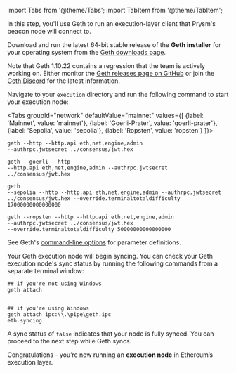 import Tabs from '@theme/Tabs';
import TabItem from '@theme/TabItem';

In this step, you'll use Geth to run an execution-layer client that Prysm's beacon node will connect to.

<p>Download and run the latest 64-bit stable release of the <strong>Geth installer</strong> for your operating system from the <a href='https://geth.ethereum.org/downloads/'>Geth downloads page</a>.</p>

<p>Note that Geth 1.10.22 contains a regression that the team is actively working on. Either monitor the <a href='https://github.com/ethereum/go-ethereum/releases'>Geth releases page on GitHub</a> or join the <a href='https://discord.com/invite/nthXNEv'>Geth Discord</a> for the latest information.</p>

<p>Navigate to your <code>execution</code> directory and run the following command to start your execution node:</p>

<Tabs groupId="network" defaultValue="mainnet" values={[
    {label: 'Mainnet', value: 'mainnet'},
    {label: 'Goerli-Prater', value: 'goerli-prater'},
    {label: 'Sepolia', value: 'sepolia'},
    {label: 'Ropsten', value: 'ropsten'}
]}>
  <TabItem value="mainnet">
    <pre><code>geth --http --http.api eth,net,engine,admin --authrpc.jwtsecret ../consensus/jwt.hex </code></pre>
  </TabItem>
  <TabItem value="goerli-prater">
    <pre><code>geth --goerli --http --http.api eth,net,engine,admin --authrpc.jwtsecret ../consensus/jwt.hex </code></pre>
  </TabItem>
  <TabItem value="sepolia">
    <pre><code>geth --sepolia --http --http.api eth,net,engine,admin --authrpc.jwtsecret ../consensus/jwt.hex --override.terminaltotaldifficulty 17000000000000000</code></pre>
  </TabItem>
  <TabItem value="ropsten">
    <pre><code>geth --ropsten --http --http.api eth,net,engine,admin --authrpc.jwtsecret ../consensus/jwt.hex --override.terminaltotaldifficulty 50000000000000000</code></pre>
  </TabItem>
</Tabs>

<p>See Geth's <a href='https://geth.ethereum.org/docs/interface/command-line-options'>command-line options</a> for parameter definitions.</p>

<p>Your Geth execution node will begin syncing. You can check your Geth execution node's sync status by running the following commands from a separate terminal window:</p>

```
## if you're not using Windows
geth attach 


## if you're using Windows
geth attach ipc:\\.\pipe\geth.ipc
eth.syncing
```

<p>A sync status of <code>false</code> indicates that your node is fully synced. You can proceed to the next step while Geth syncs.</p>

Congratulations - you’re now running an <strong>execution node</strong> in Ethereum’s execution layer.